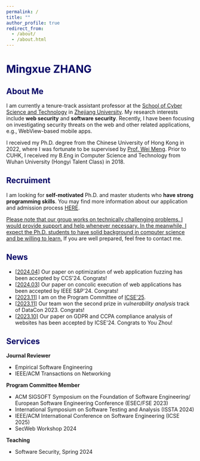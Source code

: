 ```yaml
---
permalink: /
title: ""
author_profile: true
redirect_from: 
  - /about/
  - /about.html
---
```

# <font color="#000066">Mingxue ZHANG</font>

## <font color="#000066">About Me</font>

I am currently a tenure-track assistant professor at the [School of Cyber Science and Technology](https://icsr.zju.edu.cn) in [Zhejiang University](https://www.zju.edu.cn). My research interests include **web security** and **software security**. Recently, I have been focusing on investigating security threats on the web and other related applications, e.g., WebView-based mobile apps.

I received my Ph.D. degree from the Chinese University of Hong Kong in 2022, where I was fortunate to be supervised by [Prof. Wei Meng](https://www.cse.cuhk.edu.hk/~wei). Prior to CUHK, I received my B.Eng in Computer Science and Technology from Wuhan University (Hongyi Talent Class) in 2018.

## <font color="#000066">Recruiment</font>

I am looking for **self-motivated** Ph.D. and master students who **have strong programming skills**. You may find more information about our application and admission process [HERE](http://www.cs.zju.edu.cn/csen/2022/0817/c27006a2609353/page.htm).
 
<ins>Please note that our group works on technically challenging problems. I would provide support and help whenever necessary. In the meanwhile, I expect the Ph.D. students to have solid background in computer science and be willing to learn.</ins> If you are well prepared, feel free to contact me. 

## <font color="#000066">News</font>

- <ins>[2024.04]</ins> Our paper on optimization of web application fuzzing has been accepted by CCS'24. Congrats!
- <ins>[2024.03]</ins> Our paper on concolic execution of web applications has been accepted by IEEE S&P'24. Congrats!
- <ins>[2023.11]</ins> I am on the Program Committee of [ICSE'25](https://conf.researchr.org/home/icse-2025).
- <ins>[2023.11]</ins> Our team won the second prize in _vulnerability analysis_ track of DataCon 2023. Congrats!
- <ins>[2023.10]</ins> Our paper on GDPR and CCPA compliance analysis of websites has been accepted by ICSE'24. Congrats to You Zhou!

## <font color="#000066">Services</font>

**Journal Reviewer**<br>
- Empirical Software Engineering<br> 
- IEEE/ACM Transactions on Networking 

**Program Committee Member**<br>
- ACM SIGSOFT Symposium on the Foundation of Software Engineering/ European Software Engineering Conference (ESEC/FSE 2023)<br>
- International Symposium on Software Testing and Analysis (ISSTA 2024)<br>
- IEEE/ACM International Conference on Software Engineering (ICSE 2025)<br>
- SecWeb Workshop 2024

**Teaching**<br>
- Software Security, Spring 2024
